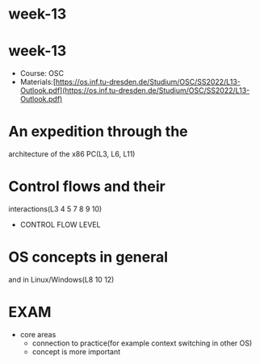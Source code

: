 # week-13

# **week-13**

- Course: OSC
- Materials:[https://os.inf.tu-dresden.de/Studium/OSC/SS2022/L13-Outlook.pdf](https://os.inf.tu-dresden.de/Studium/OSC/SS2022/L13-Outlook.pdf)

# An expedition through the
architecture of the x86 PC(L3, L6, L11)

# Control flows and their
interactions(L3 4 5 7 8 9 10)

- CONTROL FLOW LEVEL

# OS concepts in general
and in Linux/Windows(L8 10 12)

# EXAM

- core areas
    - connection to practice(for example context switching in other OS)
    - concept is more important